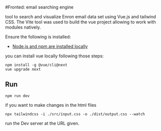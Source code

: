 #Fronted: email searching engine 

tool to search and visualize Enron email data set using Vue.js and tailwind CSS.
The Vite tool was used to build the vue project allowing to work with modules natively.


Ensure the following is installed:

* [Node.js and npm are installed locally](https://docs.npmjs.com/downloading-and-installing-node-js-and-npm)

you can install vue locally following those steps: 
```shell
npm install -g @vue/cli@next 
vue upgrade next
```

## Run

```shell
npm run dev
```

if you want to make  changes in the html files
```shell
npx tailwindcss -i ./src/input.css -o ./dist/output.css --watch
```

run the Dev server at the URL given.


